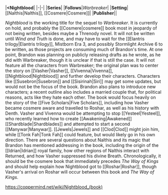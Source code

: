 |**<Nightblood**|
|-|-|
|**Series**|
|**Follows**|*Warbreaker*|
|**Setting**|[[Nalthis\|Nalthis]], [[Cosmere\|Cosmere]]|
|**Publisher**||

*Nightblood* is the working title for the sequel to *Warbreaker*. It is currently on hold, and probably the [[Cosmere\|cosmere]] book most in jeopardy of not being written, besides maybe a Threnody novel. It will not be written until *Wind and Truth* is done, and may have to wait for the [[Elantris trilogy\|Elantris trilogy]], Mistborn Era 3, and possibly Stormlight Archive 6 to be written, as those projects are consuming much of Brandon's time.
At one point, Brandon was planning on publicly releasing drafts as he wrote, as he did with Warbreaker, though it is unclear if that is still the case.
It will not feature all the characters from Warbreaker; the original plan was to center the story on [[Vasher\|Vasher]], [[Vivenna\|Vivenna]], [[Nightblood\|Nightblood]] and further develop their characters. Characters like [[Susebron\|Susebron]] and [[Sisirinah\|Siri]] may get some updates, but would not be the focus of the book. Brandon also plans to introduce new characters; a recent outline also includes a married couple that, for political reasons, acts like they hate each other.
The book would focus heavily on the story of the [[Five Scholars\|Five Scholars]], including how Vasher became cosmere aware and travelled to Roshar, as well as his history with Denth. Vasher and Vivenna would be attempting to stop [[Yesteel\|Yesteel]], who recently learned how to create [[Awakening\|Awakened]] [[Shardblade\|Shardblades]] and attempted to start a second [[Manywar\|Manywar]]. [[Jewels\|Jewels]] and [[Clod\|Clod]] might join him, while [[Tonk Fah\|Tonk Fah]] could feature, but would likely go in his own direction.
There are several questions about Nalthis and its magic that Brandon has mentioned addressing in the book, including the origin of the [[Idrian\|Idrian]] royal family, how other regions of Nalthis interact with Returned, and how Vasher suppressed his divine Breath.
Chronologically, it should be the cosmere book that immediately precedes *The Way of Kings* and should help explain how Nightblood got to [[Roshar\|Roshar]], though Vasher's arrival on Roshar will occur between this book and *The Way of Kings*.



https://coppermind.net/wiki/Nightblood_(book)